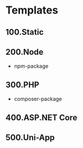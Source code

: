 # Templates

## 100.Static

## 200.Node

- npm-package

## 300.PHP

- composer-package

## 400.ASP.NET Core

## 500.Uni-App
